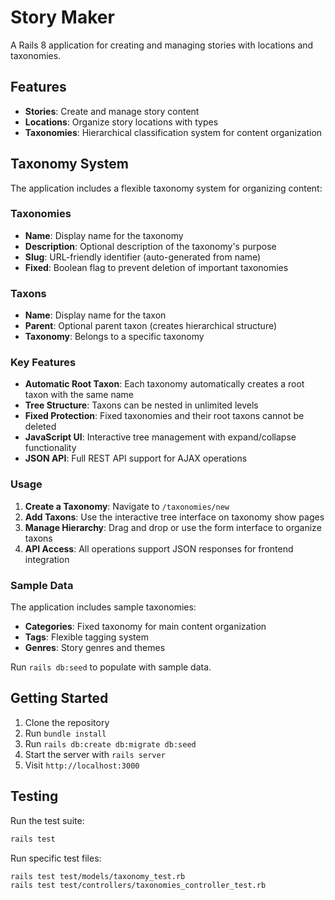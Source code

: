 # Story Maker

A Rails 8 application for creating and managing stories with locations and taxonomies.

## Features

- **Stories**: Create and manage story content
- **Locations**: Organize story locations with types
- **Taxonomies**: Hierarchical classification system for content organization

## Taxonomy System

The application includes a flexible taxonomy system for organizing content:

### Taxonomies
- **Name**: Display name for the taxonomy
- **Description**: Optional description of the taxonomy's purpose
- **Slug**: URL-friendly identifier (auto-generated from name)
- **Fixed**: Boolean flag to prevent deletion of important taxonomies

### Taxons
- **Name**: Display name for the taxon
- **Parent**: Optional parent taxon (creates hierarchical structure)
- **Taxonomy**: Belongs to a specific taxonomy

### Key Features
- **Automatic Root Taxon**: Each taxonomy automatically creates a root taxon with the same name
- **Tree Structure**: Taxons can be nested in unlimited levels
- **Fixed Protection**: Fixed taxonomies and their root taxons cannot be deleted
- **JavaScript UI**: Interactive tree management with expand/collapse functionality
- **JSON API**: Full REST API support for AJAX operations

### Usage

1. **Create a Taxonomy**: Navigate to `/taxonomies/new`
2. **Add Taxons**: Use the interactive tree interface on taxonomy show pages
3. **Manage Hierarchy**: Drag and drop or use the form interface to organize taxons
4. **API Access**: All operations support JSON responses for frontend integration

### Sample Data

The application includes sample taxonomies:
- **Categories**: Fixed taxonomy for main content organization
- **Tags**: Flexible tagging system
- **Genres**: Story genres and themes

Run `rails db:seed` to populate with sample data.

## Getting Started

1. Clone the repository
2. Run `bundle install`
3. Run `rails db:create db:migrate db:seed`
4. Start the server with `rails server`
5. Visit `http://localhost:3000`

## Testing

Run the test suite:
```bash
rails test
```

Run specific test files:
```bash
rails test test/models/taxonomy_test.rb
rails test test/controllers/taxonomies_controller_test.rb
```
